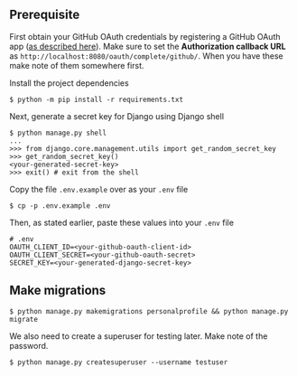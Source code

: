 ## Prerequisite

First obtain your GitHub OAuth credentials by registering a GitHub OAuth app ([as described here](https://github.com/settings/applications/new)). Make sure to set the **Authorization callback URL** as `http://localhost:8080/oauth/complete/github/`. When you have these make note of them somewhere first.

Install the project dependencies

```shell
$ python -m pip install -r requirements.txt
```

Next, generate a secret key for Django using Django shell

```shell
$ python manage.py shell
...
>>> from django.core.management.utils import get_random_secret_key
>>> get_random_secret_key()
<your-generated-secret-key>
>>> exit() # exit from the shell
```

Copy the file `.env.example` over as your `.env` file

```shell
$ cp -p .env.example .env
```

Then, as stated earlier, paste these values into your `.env` file

```shell
# .env
OAUTH_CLIENT_ID=<your-github-oauth-client-id>
OAUTH_CLIENT_SECRET=<your-github-oauth-secret>
SECRET_KEY=<your-generated-django-secret-key>
```

## Make migrations

```shell
$ python manage.py makemigrations personalprofile && python manage.py migrate
```

We also need to create a superuser for testing later. Make note of the password.

```shell
$ python manage.py createsuperuser --username testuser
```
